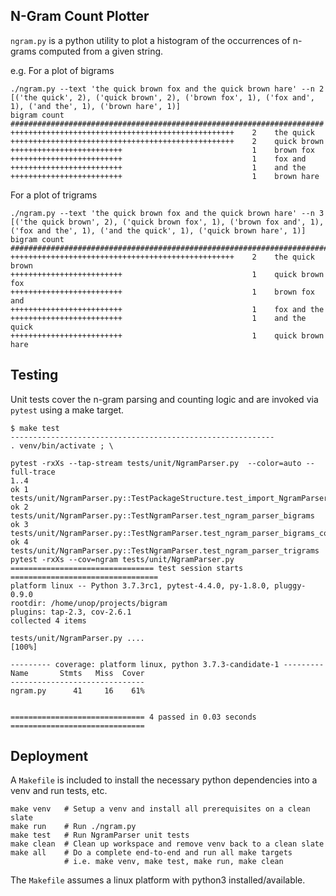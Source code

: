 ## N-Gram Count Plotter

`ngram.py` is a python utility to plot a histogram of the occurrences of
n-grams computed from a given string.

e.g. For a plot of bigrams

```
./ngram.py --text 'the quick brown fox and the quick brown hare' --n 2
[('the quick', 2), ('quick brown', 2), ('brown fox', 1), ('fox and', 1), ('and the', 1), ('brown hare', 1)]
bigram count
######################################################################
++++++++++++++++++++++++++++++++++++++++++++++++++    2    the quick
++++++++++++++++++++++++++++++++++++++++++++++++++    2    quick brown
+++++++++++++++++++++++++                             1    brown fox
+++++++++++++++++++++++++                             1    fox and
+++++++++++++++++++++++++                             1    and the
+++++++++++++++++++++++++                             1    brown hare
```

For a plot of trigrams

```
./ngram.py --text 'the quick brown fox and the quick brown hare' --n 3
[('the quick brown', 2), ('quick brown fox', 1), ('brown fox and', 1), ('fox and the', 1), ('and the quick', 1), ('quick brown hare', 1)]
bigram count
###########################################################################
++++++++++++++++++++++++++++++++++++++++++++++++++    2    the quick brown
+++++++++++++++++++++++++                             1    quick brown fox
+++++++++++++++++++++++++                             1    brown fox and
+++++++++++++++++++++++++                             1    fox and the
+++++++++++++++++++++++++                             1    and the quick
+++++++++++++++++++++++++                             1    quick brown hare
```

## Testing

Unit tests cover the n-gram parsing and counting logic and are invoked via `pytest`
using a make target.

```
$ make test
-----------------------------------------------------------
. venv/bin/activate ; \

pytest -rxXs --tap-stream tests/unit/NgramParser.py  --color=auto --full-trace
1..4
ok 1 tests/unit/NgramParser.py::TestPackageStructure.test_import_NgramParser
ok 2 tests/unit/NgramParser.py::TestNgramParser.test_ngram_parser_bigrams
ok 3 tests/unit/NgramParser.py::TestNgramParser.test_ngram_parser_bigrams_complex
ok 4 tests/unit/NgramParser.py::TestNgramParser.test_ngram_parser_trigrams
pytest -rxXs --cov=ngram tests/unit/NgramParser.py
================================ test session starts =================================
platform linux -- Python 3.7.3rc1, pytest-4.4.0, py-1.8.0, pluggy-0.9.0
rootdir: /home/unop/projects/bigram
plugins: tap-2.3, cov-2.6.1
collected 4 items

tests/unit/NgramParser.py ....                                                 [100%]

--------- coverage: platform linux, python 3.7.3-candidate-1 ---------
Name       Stmts   Miss  Cover
------------------------------
ngram.py      41     16    61%


============================== 4 passed in 0.03 seconds ==============================
```

## Deployment

A `Makefile` is included to install the necessary python dependencies
into a venv and run tests, etc.

```
make venv   # Setup a venv and install all prerequisites on a clean slate
make run    # Run ./ngram.py
make test   # Run NgramParser unit tests
make clean  # Clean up workspace and remove venv back to a clean slate
make all    # Do a complete end-to-end and run all make targets
            # i.e. make venv, make test, make run, make clean
```

The `Makefile` assumes a linux platform with python3 installed/available.

